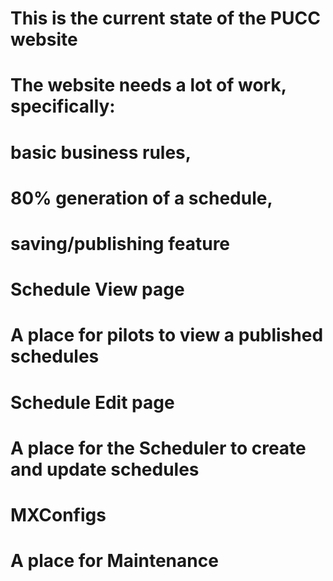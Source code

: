 # This is the current state of the PUCC website

# The website needs a lot of work, specifically:
#   basic business rules,
#   80% generation of a schedule,
#   saving/publishing feature

# Schedule View page
#   A place for pilots to view a published schedules

# Schedule Edit page
#   A place for the Scheduler to create and update schedules

# MXConfigs
#   A place for Maintenance
